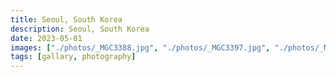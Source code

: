```yaml
---
title: Seoul, South Korea
description: Seoul, South Korea
date: 2023-05-01
images: ["./photos/_MGC3388.jpg", "./photos/_MGC3397.jpg", "./photos/_MGC3364.jpg", "./photos/_MGC3888.jpg", "./photos/_MGC3880.jpg", "./photos/_MGC3839.jpg"]
tags: [gallary, photography]
---
```

